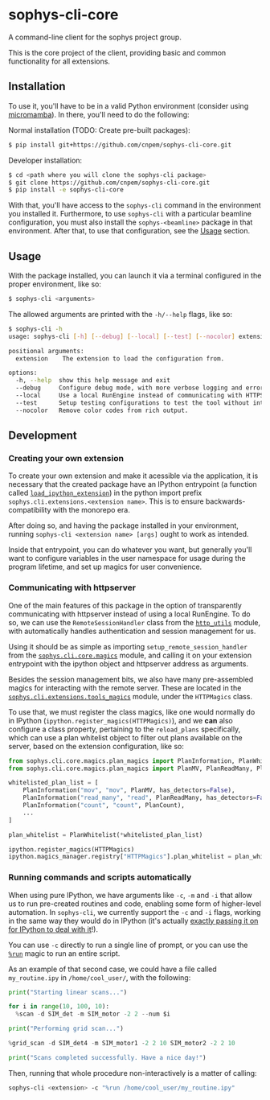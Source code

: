 # sophys-cli-core

A command-line client for the sophys project group.

This is the core project of the client, providing basic and common functionality for all extensions.

## Installation

To use it, you'll have to be in a valid Python environment (consider using [micromamba](https://mamba.readthedocs.io/en/latest/user_guide/micromamba.html)). In there, you'll need to do the following:

Normal installation (TODO: Create pre-built packages):

```bash
$ pip install git+https://github.com/cnpem/sophys-cli-core.git
```

Developer installation:

```bash
$ cd <path where you will clone the sophys-cli package>
$ git clone https://github.com/cnpem/sophys-cli-core.git
$ pip install -e sophys-cli-core
```

With that, you'll have access to the `sophys-cli` command in the environment you installed it. Furthermore, to use `sophys-cli` with a particular beamline configuration, you must also install the `sophys-<beamline>` package in that environment. After that, to use that configuration, see the [Usage](#usage) section.

## Usage

With the package installed, you can launch it via a terminal configured in the proper environment, like so:

```bash
$ sophys-cli <arguments>
```

The allowed arguments are printed with the `-h/--help` flags, like so:

```bash
$ sophys-cli -h
usage: sophys-cli [-h] [--debug] [--local] [--test] [--nocolor] extension

positional arguments:
  extension    The extension to load the configuration from.

options:
  -h, --help  show this help message and exit
  --debug     Configure debug mode, with more verbose logging and error messgaes.
  --local     Use a local RunEngine instead of communicating with HTTPServer.
  --test      Setup testing configurations to test the tool without interfering with production configured parameters.
  --nocolor   Remove color codes from rich output.
```

## Development

### Creating your own extension

To create your own extension and make it acessible via the application, it is necessary that the created package have an IPython entrypoint (a function called [`load_ipython_extension`](https://ipython.readthedocs.io/en/stable/config/extensions/index.html#writing-extensions)) in the python import prefix `sophys.cli.extensions.<extension name>`. This is to ensure backwards-compatibility with the monorepo era.

After doing so, and having the package installed in your environment, running `sophys-cli <extension name> [args]` ought to work as intended.

Inside that entrypoint, you can do whatever you want, but generally you'll want to configure variables in the user namespace for usage during the program lifetime, and set up magics for user convenience.

### Communicating with httpserver

One of the main features of this package in the option of transparently communicating with httpserver instead of using a local RunEngine. To do so, we can use the `RemoteSessionHandler` class from the [`http_utils`](./src/sophys/cli/http_utils.py) module, with automatically handles authentication and session management for us.

Using it should be as simple as importing `setup_remote_session_handler` from the [`sophys.cli.core.magics`](./src/sophys/cli/core/magics/__init__.py) module, and calling it on your extension entrypoint with the ipython object and httpserver address as arguments.

Besides the session management bits, we also have many pre-assembled magics for interacting with the remote server. These are located in the [`sophys.cli.extensions.tools_magics`](./src/sophys/cli/core/magics/tools_magics.py) module, under the `HTTPMagics` class.

To use that, we must register the class magics, like one would normally do in IPython (`ipython.register_magics(HTTPMagics)`), and we **can** also configure a class property, pertaining to the `reload_plans` specifically, which can use a plan whitelist object to filter out plans available on the server, based on the extension configuration, like so:

```python
from sophys.cli.core.magics.plan_magics import PlanInformation, PlanWhitelist
from sophys.cli.core.magics.plan_magics import PlanMV, PlanReadMany, PlanCount

whitelisted_plan_list = [
    PlanInformation("mov", "mov", PlanMV, has_detectors=False),
    PlanInformation("read_many", "read", PlanReadMany, has_detectors=False),
    PlanInformation("count", "count", PlanCount),
    ...
]

plan_whitelist = PlanWhitelist(*whitelisted_plan_list)

ipython.register_magics(HTTPMagics)
ipython.magics_manager.registry["HTTPMagics"].plan_whitelist = plan_whitelist
```

### Running commands and scripts automatically

When using pure IPython, we have arguments like `-c`, `-m` and `-i` that allow us to run pre-created routines and code, enabling some form of higher-level automation. In `sophys-cli`, we currently support the `-c` and `-i` flags, working in the same way they would do in IPython (it's actually [exactly passing it on for IPython to deal with it](https://github.com/cnpem/sophys-cli-core/blob/main/src/sophys/cli/core/__main__.py#L122)!).

You can use `-c` directly to run a single line of prompt, or you can use the [`%run`](https://ipython.readthedocs.io/en/stable/interactive/magics.html#magic-run) magic to run an entire script.

As an example of that second case, we could have a file called `my_routine.ipy` in `/home/cool_user/`, with the following:

```python
print("Starting linear scans...")

for i in range(10, 100, 10):
  %scan -d SIM_det -m SIM_motor -2 2 --num $i

print("Performing grid scan...")

%grid_scan -d SIM_det4 -m SIM_motor1 -2 2 10 SIM_motor2 -2 2 10

print("Scans completed successfully. Have a nice day!")
```

Then, running that whole procedure non-interactively is a matter of calling:

```bash
sophys-cli <extension> -c "%run /home/cool_user/my_routine.ipy"
```
